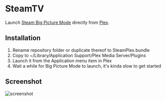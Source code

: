 # SteamTV

Launch [Steam Big Picture Mode](http://store.steampowered.com/bigpicture/) directly from [Plex](http://www.plexapp.com).

## Installation

1. Rename repository folder or duplicate thereof to SteamPlex.bundle
2. Copy to ~/Library/Application Support/Plex Media Server/Plugins
3. Launch it from the Application menu item in Plex
4. Wait a while for Big Picture Mode to launch, it's kinda slow to get started

## Screenshot

![screenshot](https://raw.github.com/reefab/SteamPlex/master/screenshot.png)
